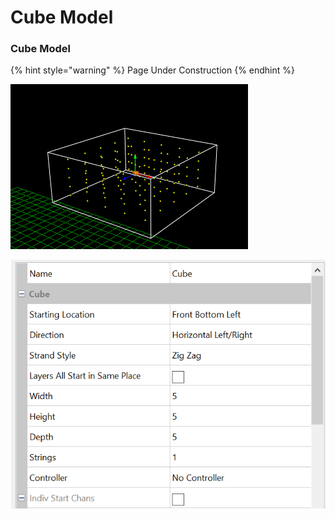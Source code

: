 # Cube Model

### Cube Model

{% hint style="warning" %}
Page Under Construction
{% endhint %}

![](<../../../.gitbook/assets/image (767).png>)

![](<../../../.gitbook/assets/image (1).png>)
